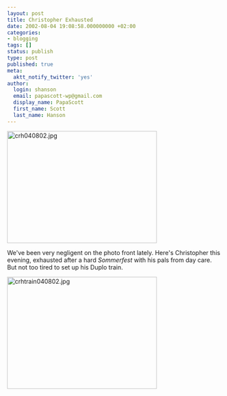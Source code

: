 ```yaml
---
layout: post
title: Christopher Exhausted
date: 2002-08-04 19:08:58.000000000 +02:00
categories:
- blogging
tags: []
status: publish
type: post
published: true
meta:
  aktt_notify_twitter: 'yes'
author:
  login: shanson
  email: papascott-wp@gmail.com
  display_name: PapaScott
  first_name: Scott
  last_name: Hanson
---
```

<p><img alt="crh040802.jpg" src="https://www.papascott.de/wordpress/wp-content/uploads/2002/08/crh040802.jpg" width="350" height="262" border="0" /></p>
<p>We've been very negligent on the photo front lately. Here's Christopher this evening, exhausted after a hard <i>Sommerfest</i> with his pals from day care. But not too tired to set up his Duplo train.</p>
<p><img alt="crhtrain040802.jpg" src="https://www.papascott.de/wordpress/wp-content/uploads/2002/08/crhtrain040802.jpg" width="350" height="262" border="0" /></p>
